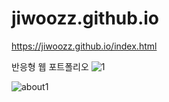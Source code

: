 # jiwoozz.github.io


https://jiwoozz.github.io/index.html

반응형 웹 포트폴리오
![1](https://github.com/jiwoozz/jiwoozz.github.io/assets/124217541/3b85a3e6-8bd3-482e-a24e-fe3cc92a5cf0)

![about1](https://github.com/jiwoozz/jiwoozz.github.io/assets/124217541/cb69ff74-41cd-4d62-8b24-d4577e593bbc)
